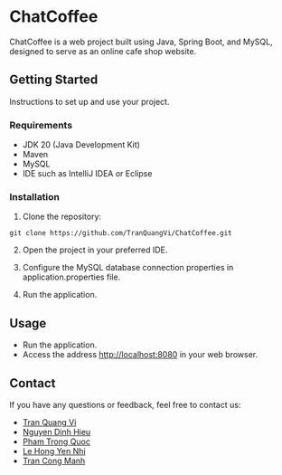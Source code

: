 # ChatCoffee

ChatCoffee is a web project built using Java, Spring Boot, and MySQL, designed to serve as an online cafe shop website.

## Getting Started

Instructions to set up and use your project.

### Requirements
- JDK 20 (Java Development Kit)
- Maven
- MySQL
- IDE such as IntelliJ IDEA or Eclipse

### Installation

1. Clone the repository:

```
git clone https://github.com/TranQuangVi/ChatCoffee.git
```
2. Open the project in your preferred IDE.

3. Configure the MySQL database connection properties in application.properties file.

4. Run the application.
## Usage
- Run the application.
- Access the address [http://localhost:8080](http://localhost:8080) in your web browser.
## Contact
If you have any questions or feedback, feel free to contact us: 
- [Tran Quang Vi](https://github.com/TranQuangVi)
- [Nguyen Dinh Hieu](https://github.com/Sabo1901)
- [Pham Trong Quoc](https://github.com/PhamTrongQuoc)
- [Le Hong Yen Nhi](https://github.com/LeHongYenNhi)
- [Tran Cong Manh](https://github.com/BlackSky1412)


